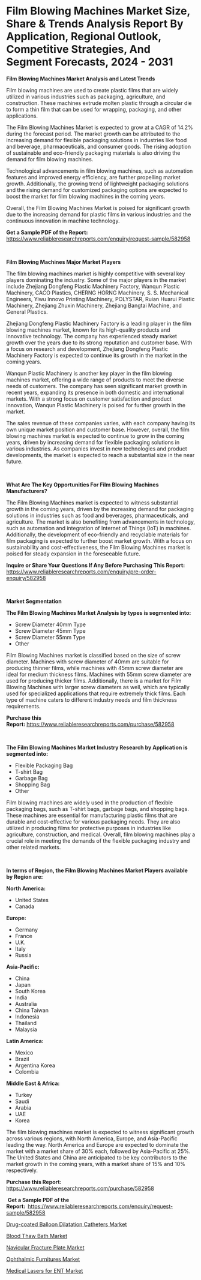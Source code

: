 <p><h1>Film Blowing Machines Market Size, Share & Trends Analysis Report By Application, Regional Outlook, Competitive Strategies, And Segment Forecasts, 2024 - 2031</h1></p><p><strong>Film Blowing Machines Market Analysis and Latest Trends</strong></p>
<p><p>Film blowing machines are used to create plastic films that are widely utilized in various industries such as packaging, agriculture, and construction. These machines extrude molten plastic through a circular die to form a thin film that can be used for wrapping, packaging, and other applications.</p><p>The Film Blowing Machines Market is expected to grow at a CAGR of 14.2% during the forecast period. The market growth can be attributed to the increasing demand for flexible packaging solutions in industries like food and beverage, pharmaceuticals, and consumer goods. The rising adoption of sustainable and eco-friendly packaging materials is also driving the demand for film blowing machines.</p><p>Technological advancements in film blowing machines, such as automation features and improved energy efficiency, are further propelling market growth. Additionally, the growing trend of lightweight packaging solutions and the rising demand for customized packaging options are expected to boost the market for film blowing machines in the coming years.</p><p>Overall, the Film Blowing Machines Market is poised for significant growth due to the increasing demand for plastic films in various industries and the continuous innovation in machine technology.</p></p>
<p><strong>Get a Sample PDF of the Report:&nbsp;</strong> <a href="https://www.reliableresearchreports.com/enquiry/request-sample/582958">https://www.reliableresearchreports.com/enquiry/request-sample/582958</a></p>
<p>&nbsp;</p>
<p><strong>Film Blowing Machines Major Market Players</strong></p>
<p><p>The film blowing machines market is highly competitive with several key players dominating the industry. Some of the major players in the market include Zhejiang Dongfeng Plastic Machinery Factory, Wanqun Plastic Machinery, CACO Plastics, CHERNG HORNG Machinery, S. S. Mechanical Engineers, Yiwu Innovo Printing Machinery, POLYSTAR, Ruian Huarui Plastic Machinery, Zhejiang Zhuxin Machinery, Zhejiang Bangtai Machine, and General Plastics.</p><p>Zhejiang Dongfeng Plastic Machinery Factory is a leading player in the film blowing machines market, known for its high-quality products and innovative technology. The company has experienced steady market growth over the years due to its strong reputation and customer base. With a focus on research and development, Zhejiang Dongfeng Plastic Machinery Factory is expected to continue its growth in the market in the coming years.</p><p>Wanqun Plastic Machinery is another key player in the film blowing machines market, offering a wide range of products to meet the diverse needs of customers. The company has seen significant market growth in recent years, expanding its presence in both domestic and international markets. With a strong focus on customer satisfaction and product innovation, Wanqun Plastic Machinery is poised for further growth in the market.</p><p>The sales revenue of these companies varies, with each company having its own unique market position and customer base. However, overall, the film blowing machines market is expected to continue to grow in the coming years, driven by increasing demand for flexible packaging solutions in various industries. As companies invest in new technologies and product developments, the market is expected to reach a substantial size in the near future.</p></p>
<p>&nbsp;</p>
<p><strong>What Are The Key Opportunities For Film Blowing Machines Manufacturers?</strong></p>
<p><p>The Film Blowing Machines market is expected to witness substantial growth in the coming years, driven by the increasing demand for packaging solutions in industries such as food and beverages, pharmaceuticals, and agriculture. The market is also benefiting from advancements in technology, such as automation and integration of Internet of Things (IoT) in machines. Additionally, the development of eco-friendly and recyclable materials for film packaging is expected to further boost market growth. With a focus on sustainability and cost-effectiveness, the Film Blowing Machines market is poised for steady expansion in the foreseeable future.</p></p>
<p><strong>Inquire or Share Your Questions If Any Before Purchasing This Report:</strong> <a href="https://www.reliableresearchreports.com/enquiry/pre-order-enquiry/582958">https://www.reliableresearchreports.com/enquiry/pre-order-enquiry/582958</a></p>
<p>&nbsp;</p>
<p><strong>Market Segmentation</strong></p>
<p><strong>The Film Blowing Machines Market Analysis by types is segmented into:</strong></p>
<p><ul><li>Screw Diameter 40mm Type</li><li>Screw Diameter 45mm Type</li><li>Screw Diameter 55mm Type</li><li>Other</li></ul></p>
<p><p>Film Blowing Machines market is classified based on the size of screw diameter. Machines with screw diameter of 40mm are suitable for producing thinner films, while machines with 45mm screw diameter are ideal for medium thickness films. Machines with 55mm screw diameter are used for producing thicker films. Additionally, there is a market for Film Blowing Machines with larger screw diameters as well, which are typically used for specialized applications that require extremely thick films. Each type of machine caters to different industry needs and film thickness requirements.</p></p>
<p><strong>Purchase this Report:&nbsp;</strong><a href="https://www.reliableresearchreports.com/purchase/582958">https://www.reliableresearchreports.com/purchase/582958</a></p>
<p>&nbsp;</p>
<p><strong>The Film Blowing Machines Market Industry Research by Application is segmented into:</strong></p>
<p><ul><li>Flexible Packaging Bag</li><li>T-shirt Bag</li><li>Garbage Bag</li><li>Shopping Bag</li><li>Other</li></ul></p>
<p><p>Film blowing machines are widely used in the production of flexible packaging bags, such as T-shirt bags, garbage bags, and shopping bags. These machines are essential for manufacturing plastic films that are durable and cost-effective for various packaging needs. They are also utilized in producing films for protective purposes in industries like agriculture, construction, and medical. Overall, film blowing machines play a crucial role in meeting the demands of the flexible packaging industry and other related markets.</p></p>
<p>&nbsp;</p>
<p><strong>In terms of Region, the Film Blowing Machines Market Players available by Region are:</strong></p>
<p>
    <p> <strong> North America: </strong>
        <ul>
            <li>United States</li>
            <li>Canada</li>
        </ul>
        </p> 
    <p> <strong> Europe: </strong>
        <ul>
            <li>Germany</li>
            <li>France</li>
            <li>U.K.</li>
            <li>Italy</li>
            <li>Russia</li>
        </ul>
        </p> 
    <p> <strong> Asia-Pacific: </strong>
        <ul>
            <li>China</li>
            <li>Japan</li>
            <li>South Korea</li>
            <li>India</li>
            <li>Australia</li>
            <li>China Taiwan</li>
            <li>Indonesia</li>
            <li>Thailand</li>
            <li>Malaysia</li>
        </ul>
        </p> 
    <p> <strong> Latin America: </strong>
        <ul>
            <li>Mexico</li>
            <li>Brazil</li>
            <li>Argentina Korea</li>
            <li>Colombia</li>
        </ul>
        </p> 
    <p> <strong> Middle East & Africa: </strong>
        <ul>
            <li>Turkey</li>
            <li>Saudi</li>
            <li>Arabia</li>
            <li>UAE</li>
            <li>Korea</li>
        </ul>
    </p>
    </p>
<p><p>The film blowing machines market is expected to witness significant growth across various regions, with North America, Europe, and Asia-Pacific leading the way. North America and Europe are expected to dominate the market with a market share of 30% each, followed by Asia-Pacific at 25%. The United States and China are anticipated to be key contributors to the market growth in the coming years, with a market share of 15% and 10% respectively.</p></p>
<p><strong>Purchase this Report: </strong><a href="https://www.reliableresearchreports.com/purchase/582958">https://www.reliableresearchreports.com/purchase/582958</a></p>
<p>&nbsp;<strong>Get a Sample PDF of the Report:&nbsp;&nbsp;</strong><a href="https://www.reliableresearchreports.com/enquiry/request-sample/582958">https://www.reliableresearchreports.com/enquiry/request-sample/582958</a></p>
<p><strong></strong></p>
<p><p><a href="https://medium.com/p/eeee013c01e4/edit">Drug-coated Balloon Dilatation Catheters Market</a></p><p><a href="https://medium.com/p/ed99f86d5b20/edit">Blood Thaw Bath Market</a></p><p><a href="https://medium.com/p/a5ec263294ef/edit">Navicular Fracture Plate Market</a></p><p><a href="https://medium.com/p/7e16ee4e1e9d/edit">Ophthalmic Furnitures Market</a></p><p><a href="https://medium.com/p/82c36279cb14/edit">Medical Lasers for ENT Market</a></p></p>